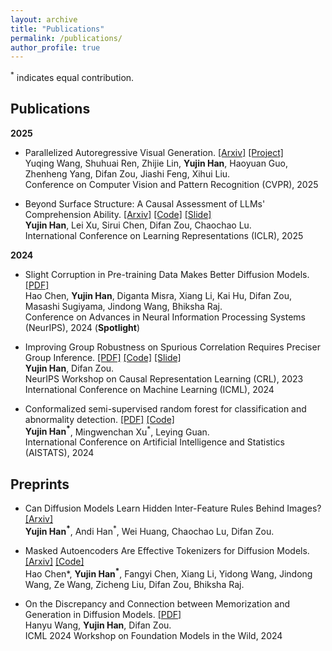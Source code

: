 ```yaml
---
layout: archive
title: "Publications"
permalink: /publications/
author_profile: true
---
```


<sup>*</sup> indicates equal contribution.

Publications
------
**2025** 
- Parallelized Autoregressive Visual Generation. [[Arxiv]](https://arxiv.org/abs/2412.15119) [[Project]](https://epiphqny.github.io/PAR-project/)  
  Yuqing Wang, Shuhuai Ren, Zhijie Lin, **Yujin Han**, Haoyuan Guo, Zhenheng Yang, Difan Zou, Jiashi Feng, Xihui Liu.  
  Conference on Computer Vision and Pattern Recognition (CVPR), 2025
  
- Beyond Surface Structure: A Causal Assessment of LLMs' Comprehension Ability.  [[Arxiv]](https://arxiv.org/abs/2411.19456) [[Code]](https://github.com/OpenCausaLab/ADCE) [[Slide]](https://github.com/yujinhanml/yujinhanml.github.io/blob/master/slides/adce.pdf)  
  **Yujin Han**, Lei Xu, Sirui Chen, Difan Zou, Chaochao Lu.   
  International Conference on Learning Representations (ICLR), 2025  
  
**2024**  
- Slight Corruption in Pre-training Data Makes Better Diffusion Models. [[PDF]](https://arxiv.org/abs/2405.20494)  
  Hao Chen, **Yujin Han**, Diganta Misra, Xiang Li, Kai Hu, Difan Zou, Masashi Sugiyama, Jindong Wang, Bhiksha Raj.  
  Conference on Advances in Neural Information Processing Systems (NeurIPS), 2024 (**Spotlight**)
  
- Improving Group Robustness on Spurious Correlation Requires Preciser Group Inference. [[PDF]](https://arxiv.org/pdf/2404.13815) [[Code]](https://github.com/yujinhan98/GIC) [[Slide]](https://github.com/yujinhanml/yujinhanml.github.io/blob/master/slides/GIC_pre.pdf)  
  **Yujin Han**, Difan Zou.   
  NeurIPS Workshop on Causal Representation Learning (CRL), 2023  
  International Conference on Machine Learning (ICML), 2024

- Conformalized semi-supervised random forest for classification and abnormality detection. [[PDF]](https://arxiv.org/abs/2302.02237) [[Code]](https://github.com/yujinhan98/CSForest)  
  **Yujin Han<sup>*</sup>**, Mingwenchan Xu<sup>*</sup>, Leying Guan.  
  International Conference on Artificial Intelligence and Statistics (AISTATS), 2024

Preprints
------
- Can Diffusion Models Learn Hidden Inter-Feature Rules Behind Images? [[Arxiv]](https://www.arxiv.org/abs/2502.04725)  
  **Yujin Han<sup>*</sup>**, Andi Han<sup>*</sup>, Wei Huang, Chaochao Lu, Difan Zou.  

- Masked Autoencoders Are Effective Tokenizers for Diffusion Models. [[Arxiv]](https://arxiv.org/abs/2502.03444) [[Code]](https://github.com/Hhhhhhao/continuous_tokenizer)  
  Hao Chen*, **Yujin Han<sup>*</sup>**, Fangyi Chen, Xiang Li, Yidong Wang, Jindong Wang, Ze Wang, Zicheng Liu, Difan Zou, Bhiksha Raj.  
  
- On the Discrepancy and Connection between Memorization and Generation in Diffusion Models. [[PDF]](https://openreview.net/pdf?id=ZqG5lo18tq)  
  Hanyu Wang, **Yujin Han**, Difan Zou.  
  ICML 2024 Workshop on Foundation Models in the Wild, 2024
